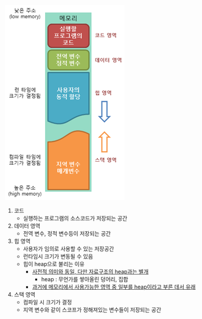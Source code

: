 ![MemoryStructure](./img/MemoryStructure.png)

1. 코드
    - 실행하는 프로그램의 소스코드가 저장되는 공간
2. 데이터 영역
    - 전역 변수, 정적 변수등이 저장되는 공간
3. 힙 영역
    - 사용자가 임의로 사용할 수 있는 저장공간
    - 런타임시 크기가 변동될 수 있음
    - 힙이 heap으로 불리는 이유
        - [사전적 의미와 동일, 다만 자료구조의 heap과는 별개](https://stackoverflow.com/questions/756861/whats-the-relationship-between-a-heap-and-the-heap)
            - heap : 무언가를 쌓아올린 덩어리, 집합
        - [과거에 메모리에서 사용가능한 영역 중 일부를 heap이라고 부른 데서 유래](https://stackoverflow.com/questions/1699057/why-are-two-different-concepts-both-called-heap)
4. 스택 영역
    - 컴파일 시 크기가 결정
    - 지역 변수와 같이 스코프가 정해져있는 변수들이 저장되는 공간